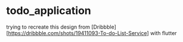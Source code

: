# todo_application

trying to recreate this design from [Dribbble][https://dribbble.com/shots/19411093-To-do-List-Service] with flutter

